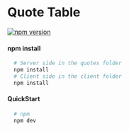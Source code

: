 # Quote Table

[![npm version](https://img.shields.io/npm/v/react.svg?style=flat)](https://www.npmjs.com/package/react)

#### npm install

```bash
  # Server side in the quotes folder
  npm install
  # Client side in the client folder
  npm install
  ```

#### QuickStart

```bash
  # npm
  npm dev
  ```

